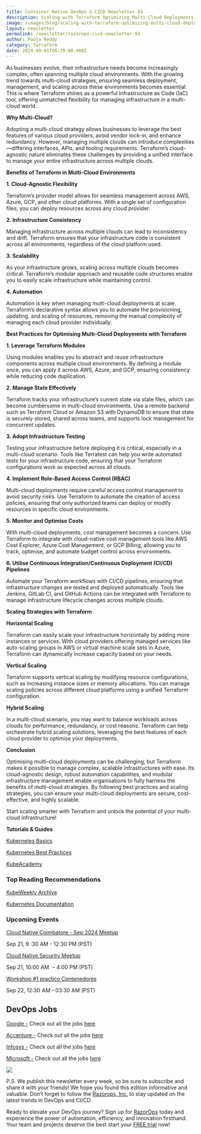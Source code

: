 ```yaml
---
title: Container Native DevOps & CICD Newsletter 93
description: Scaling with Terraform Optimizing Multi-Cloud Deployments
image: /images/blog/scaling-with-terraform-optimizing-multi-cloud-deployments-1-.gif
layout: newsletter
permalink: /newsletter/razorops-cicd-newsletter-93
author: Pooja Reddy
category: Terraform
date: 2024-09-01T06:29:00.000Z
---
```

As businesses evolve, their infrastructure needs become increasingly complex, often spanning multiple cloud environments. With the growing trend towards multi-cloud strategies, ensuring seamless deployment, management, and scaling across these environments becomes essential. This is where Terraform shines as a powerful Infrastructure as Code (IaC) tool, offering unmatched flexibility for managing infrastructure in a multi-cloud world.

  

**Why Multi-Cloud?**

Adopting a multi-cloud strategy allows businesses to leverage the best features of various cloud providers, avoid vendor lock-in, and enhance redundancy. However, managing multiple clouds can introduce complexities—differing interfaces, APIs, and tooling requirements. Terraform’s cloud-agnostic nature eliminates these challenges by providing a unified interface to manage your entire infrastructure across multiple clouds.

  

**Benefits of Terraform in Multi-Cloud Environments**

**1.  Cloud-Agnostic Flexibility**
    

Terraform’s provider model allows for seamless management across AWS, Azure, GCP, and other cloud platforms. With a single set of configuration files, you can deploy resources across any cloud provider.

  

**2.  Infrastructure Consistency**
    

Managing infrastructure across multiple clouds can lead to inconsistency and drift. Terraform ensures that your infrastructure code is consistent across all environments, regardless of the cloud platform used.

  

**3.  Scalability**
    

As your infrastructure grows, scaling across multiple clouds becomes critical. Terraform’s modular approach and reusable code structures enable you to easily scale infrastructure while maintaining control.

  

**4.  Automation**
    

Automation is key when managing multi-cloud deployments at scale. Terraform’s declarative syntax allows you to automate the provisioning, updating, and scaling of resources, removing the manual complexity of managing each cloud provider individually.

  

**Best Practices for Optimising Multi-Cloud Deployments with Terraform**

**1.  Leverage Terraform Modules**
    

Using modules enables you to abstract and reuse infrastructure components across multiple cloud environments. By defining a module once, you can apply it across AWS, Azure, and GCP, ensuring consistency while reducing code duplication.

  

**2.  Manage State Effectively**
    

Terraform tracks your infrastructure’s current state via state files, which can become cumbersome in multi-cloud environments. Use a remote backend such as Terraform Cloud or Amazon S3 with DynamoDB to ensure that state is securely stored, shared across teams, and supports lock management for concurrent updates.

  

**3.  Adopt Infrastructure Testing**
    

Testing your infrastructure before deploying it is critical, especially in a multi-cloud scenario. Tools like Terratest can help you write automated tests for your infrastructure code, ensuring that your Terraform configurations work as expected across all clouds.

  

**4.  Implement Role-Based Access Control (RBAC)**
    

Multi-cloud deployments require careful access control management to avoid security risks. Use Terraform to automate the creation of access policies, ensuring that only authorized teams can deploy or modify resources in specific cloud environments.

  

**5.  Monitor and Optimise Costs**
    

With multi-cloud deployments, cost management becomes a concern. Use Terraform to integrate with cloud-native cost management tools like AWS Cost Explorer, Azure Cost Management, or GCP Billing, allowing you to track, optimise, and automate budget control across environments.

  

**6.  Utilise Continuous Integration/Continuous Deployment (CI/CD) Pipelines**
    

Automate your Terraform workflows with CI/CD pipelines, ensuring that infrastructure changes are tested and deployed automatically. Tools like Jenkins, GitLab CI, and GitHub Actions can be integrated with Terraform to manage infrastructure lifecycle changes across multiple clouds.

  

**Scaling Strategies with Terraform**

**Horizontal Scaling**

Terraform can easily scale your infrastructure horizontally by adding more instances or services. With cloud providers offering managed services like auto-scaling groups in AWS or virtual machine scale sets in Azure, Terraform can dynamically increase capacity based on your needs.

  

**Vertical Scaling**

Terraform supports vertical scaling by modifying resource configurations, such as increasing instance sizes or memory allocations. You can manage scaling policies across different cloud platforms using a unified Terraform configuration.

  

**Hybrid Scaling**

In a multi-cloud scenario, you may want to balance workloads across clouds for performance, redundancy, or cost reasons. Terraform can help orchestrate hybrid scaling solutions, leveraging the best features of each cloud provider to optimise your deployments.

  

**Conclusion**

Optimising multi-cloud deployments can be challenging, but Terraform makes it possible to manage complex, scalable infrastructures with ease. Its cloud-agnostic design, robust automation capabilities, and modular infrastructure management enable organisations to fully harness the benefits of multi-cloud strategies. By following best practices and scaling strategies, you can ensure your multi-cloud deployments are secure, cost-effective, and highly scalable.

  

Start scaling smarter with Terraform and unlock the potential of your multi-cloud infrastructure!

  

**Tutorials & Guides**

[Kubernetes Basics](https://kubernetes.io/docs/tutorials/kubernetes-basics/)

[Kubernetes Best Practices](https://kubernetesbestpractices.com/)

[KubeAcademy](https://kube.academy/)

### Top Reading Recommendations

[KubeWeekly Archive](https://www.cncf.io/kubeweekly/)

[Kubernetes Documentation](https://kubernetes.io/docs/home/)

### Upcoming Events

[Cloud Native Coimbatore - Sep 2024 Meetup](https://community.cncf.io/events/details/cncf-cloud-native-coimbatore-presents-cloud-native-coimbatore-sep-2024-meetup/)

Sep 21, 9 :30 AM - 12:30 PM (PST)

[Cloud Native Security Meetup](https://community.cncf.io/events/details/cncf-cloud-native-security-india-presents-cloud-native-security-meetup-1/)

Sep 21, 10:00 AM   – 4:00 PM (PST)

  
[Workshop #1 practico Contenedores](https://community.cncf.io/events/details/cncf-cloud-native-cali-presents-workshop-1-practico-contenedores/)

Sep 22, 12:30  AM – 03:30 AM (PST)

  

## DevOps Jobs

[Google -](https://www.linkedin.com/company/google/?lipi=urn%3Ali%3Apage%3Ad_flagship3_pulse_read%3BtLwZGVtSREOray97oBEZIA%3D%3D) Check out all the jobs [here](https://www.linkedin.com/jobs/search/?currentJobId=3396168535&f_C=1441&keywords=devops&refresh=true&lipi=urn%3Ali%3Apage%3Ad_flagship3_pulse_read%3BtLwZGVtSREOray97oBEZIA%3D%3D)

[Accenture -](https://www.linkedin.com/company/accenture/?lipi=urn%3Ali%3Apage%3Ad_flagship3_pulse_read%3BtLwZGVtSREOray97oBEZIA%3D%3D) Check out all the jobs [here](https://www.linkedin.com/jobs/search/?currentJobId=3422755785&f_C=1033&keywords=devops&refresh=true&lipi=urn%3Ali%3Apage%3Ad_flagship3_pulse_read%3BtLwZGVtSREOray97oBEZIA%3D%3D)

[Infosys -](https://www.linkedin.com/company/infosys/?lipi=urn%3Ali%3Apage%3Ad_flagship3_pulse_read%3BtLwZGVtSREOray97oBEZIA%3D%3D) Check out all the jobs [here](https://www.linkedin.com/jobs/search/?currentJobId=3418464712&f_C=1283&keywords=devops%20engineer&refresh=true&lipi=urn%3Ali%3Apage%3Ad_flagship3_pulse_read%3BtLwZGVtSREOray97oBEZIA%3D%3D)

[Microsoft -](https://www.linkedin.com/company/microsoft/?lipi=urn%3Ali%3Apage%3Ad_flagship3_pulse_read%3BtLwZGVtSREOray97oBEZIA%3D%3D) Check out all the jobs [here](https://www.linkedin.com/jobs/search/?currentJobId=3414477236&f_C=1035&keywords=devops&refresh=true&lipi=urn%3Ali%3Apage%3Ad_flagship3_pulse_read%3BtLwZGVtSREOray97oBEZIA%3D%3D)

![](https://lh7-rt.googleusercontent.com/docsz/AD_4nXecVNcLNokj0VnCQlwqxoQrosslS3efmIDOMjuo72yMd5ZYigPbOjuMU9TEw_RFI9Kwqqk1dEFf_UntUbus5sqDEyQLNiDCKQSWnu--DO4C4xjG2Tl1e_nQp5PoTxNSLenCLocrAeYEcLOhmqcT3SVH9rY?key=JITiu-2YDWNmnEaGAmEuyw)

  
  

P.S. We publish this newsletter every week, so be sure to subscribe and share it with your friends! We hope you found this edition informative and valuable. Don’t forget to follow the [Razorops, Inc.](https://www.linkedin.com/company/razorops/) to stay updated on the latest trends in DevOps and CI/CD.

Ready to elevate your DevOps journey? Sign up for [RazorOps](https://dashboard.razorops.com/users/sign_up) today and experience the power of automation, efficiency, and innovation firsthand. Your team and projects deserve the best start your [FREE trial](https://razorops.com/schedule-demo) now!

